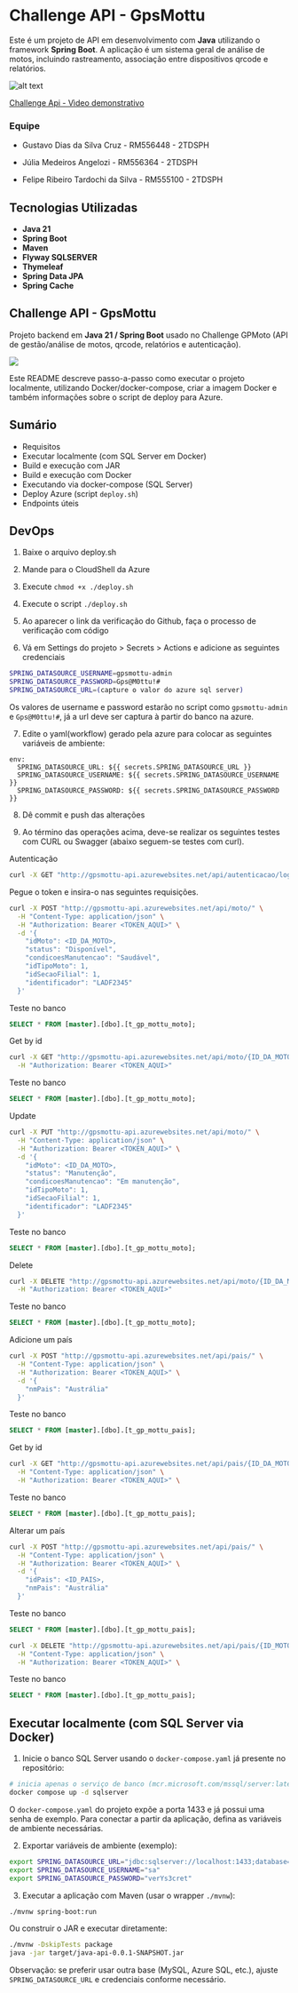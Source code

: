 # Challenge API - GpsMottu

Este é um projeto de API em desenvolvimento com **Java** utilizando o framework **Spring Boot**. 
A aplicação é um sistema geral de análise de motos, incluindo rastreamento, associação entre dispositivos qrcode e relatórios.

![alt text](<assets/gps-mottu-diagramaV2.drawio.png>)

[Challenge Api - Vìdeo demonstrativo](https://www.youtube.com/watch?v=INf0R-hfaD0)

### Equipe


- Gustavo Dias da Silva Cruz - RM556448 - 2TDSPH

- Júlia Medeiros Angelozi - RM556364 - 2TDSPH

- Felipe Ribeiro Tardochi da Silva - RM555100 - 2TDSPH

## Tecnologias Utilizadas

- **Java 21**
- **Spring Boot**
- **Maven**
- **Flyway SQLSERVER**
- **Thymeleaf**
- **Spring Data JPA**
- **Spring Cache**
## Challenge API - GpsMottu

Projeto backend em **Java 21 / Spring Boot** usado no Challenge GPMoto (API de gestão/análise de motos, qrcode, relatórios e autenticação).

![](assets/gps-mottu-diagramaV2.drawio.png)

Este README descreve passo-a-passo como executar o projeto localmente, utilizando Docker/docker-compose, criar a imagem Docker e também informações sobre o script de deploy para Azure.  


## Sumário

- Requisitos
- Executar localmente (com SQL Server em Docker)
- Build e execução com JAR
- Build e execução com Docker
- Executando via docker-compose (SQL Server)
- Deploy Azure (script `deploy.sh`)
- Endpoints úteis

## DevOps

1. Baixe o arquivo deploy.sh

2. Mande para o CloudShell da Azure

3. Execute `chmod +x ./deploy.sh`

4. Execute o script `./deploy.sh`

5. Ao aparecer o link da verificação do Github, faça o processo de verificação com código

6. Vá em Settings do projeto > Secrets > Actions e adicione as seguintes credenciais

```bash
SPRING_DATASOURCE_USERNAME=gpsmottu-admin
SPRING_DATASOURCE_PASSWORD=Gps@M0ttu!#
SPRING_DATASOURCE_URL=(capture o valor do azure sql server)

```
Os valores de username e password estarão no script como `gpsmottu-admin` e `Gps@M0ttu!#`, já a url deve ser captura à partir do banco na azure.

7. Edite o yaml(workflow) gerado pela azure para colocar as seguintes variáveis de ambiente:

```
env: 
  SPRING_DATASOURCE_URL: ${{ secrets.SPRING_DATASOURCE_URL }}
  SPRING_DATASOURCE_USERNAME: ${{ secrets.SPRING_DATASOURCE_USERNAME }}
  SPRING_DATASOURCE_PASSWORD: ${{ secrets.SPRING_DATASOURCE_PASSWORD }}
```

8. Dê commit e push das alterações

9. Ao término das operações acima, deve-se realizar os seguintes testes com CURL ou Swagger (abaixo seguem-se testes com curl).

Autenticação 
```bash
curl -X GET "http://gpsmottu-api.azurewebsites.net/api/autenticacao/login?username=Admin%20SP&password=admin123"
```

Pegue o token e insira-o nas seguintes requisições.

```bash
curl -X POST "http://gpsmottu-api.azurewebsites.net/api/moto/" \
  -H "Content-Type: application/json" \
  -H "Authorization: Bearer <TOKEN_AQUI>" \
  -d '{
    "idMoto": <ID_DA_MOTO>,
    "status": "Disponível",
    "condicoesManutencao": "Saudável",
    "idTipoMoto": 1,
    "idSecaoFilial": 1,
    "identificador": "LADF2345"
  }'
```
Teste no banco

```sql
SELECT * FROM [master].[dbo].[t_gp_mottu_moto];
```

Get by id

```bash
curl -X GET "http://gpsmottu-api.azurewebsites.net/api/moto/{ID_DA_MOTO}" \
  -H "Authorization: Bearer <TOKEN_AQUI>"
```

Teste no banco

```sql
SELECT * FROM [master].[dbo].[t_gp_mottu_moto];
```

Update

```bash
curl -X PUT "http://gpsmottu-api.azurewebsites.net/api/moto/" \
  -H "Content-Type: application/json" \
  -H "Authorization: Bearer <TOKEN_AQUI>" \
  -d '{
    "idMoto": <ID_DA_MOTO>,
    "status": "Manutenção",
    "condicoesManutencao": "Em manutenção",
    "idTipoMoto": 1,
    "idSecaoFilial": 1,
    "identificador": "LADF2345"
  }'
```
Teste no banco

```sql
SELECT * FROM [master].[dbo].[t_gp_mottu_moto];
```


Delete

```bash
curl -X DELETE "http://gpsmottu-api.azurewebsites.net/api/moto/{ID_DA_MOTO}" \
  -H "Authorization: Bearer <TOKEN_AQUI>"
```
Teste no banco

```sql
SELECT * FROM [master].[dbo].[t_gp_mottu_moto];
```


Adicione um país

```bash
curl -X POST "http://gpsmottu-api.azurewebsites.net/api/pais/" \
  -H "Content-Type: application/json" \
  -H "Authorization: Bearer <TOKEN_AQUI>" \
  -d '{
    "nmPais": "Austrália"
  }'
```

Teste no banco

```sql
SELECT * FROM [master].[dbo].[t_gp_mottu_pais];
```

Get by id

```bash
curl -X GET "http://gpsmottu-api.azurewebsites.net/api/pais/{ID_DA_MOTO}" \
  -H "Content-Type: application/json" \
  -H "Authorization: Bearer <TOKEN_AQUI>" \
```
Teste no banco

```sql
SELECT * FROM [master].[dbo].[t_gp_mottu_pais];
```

Alterar um país


```bash
curl -X POST "http://gpsmottu-api.azurewebsites.net/api/pais/" \
  -H "Content-Type: application/json" \
  -H "Authorization: Bearer <TOKEN_AQUI>" \
  -d '{
    "idPais": <ID_PAIS>,
    "nmPais": "Austrália"
  }'
```

Teste no banco

```sql
SELECT * FROM [master].[dbo].[t_gp_mottu_pais];
```

```bash
curl -X DELETE "http://gpsmottu-api.azurewebsites.net/api/pais/{ID_MOTO}" \
  -H "Content-Type: application/json" \
  -H "Authorization: Bearer <TOKEN_AQUI>" \
```

Teste no banco

```sql
SELECT * FROM [master].[dbo].[t_gp_mottu_pais];
```







## Executar localmente (com SQL Server via Docker)

1) Inicie o banco SQL Server usando o `docker-compose.yaml` já presente no repositório:

```bash
# inicia apenas o serviço de banco (mcr.microsoft.com/mssql/server:latest)
docker compose up -d sqlserver
```

O `docker-compose.yaml` do projeto expõe a porta 1433 e já possui uma senha de exemplo. Para conectar a partir da aplicação, defina as variáveis de ambiente necessárias.

2) Exportar variáveis de ambiente (exemplo):

```bash
export SPRING_DATASOURCE_URL="jdbc:sqlserver://localhost:1433;database=master"
export SPRING_DATASOURCE_USERNAME="sa"
export SPRING_DATASOURCE_PASSWORD="verYs3cret"
```

3) Executar a aplicação com Maven (usar o wrapper `./mvnw`):

```bash
./mvnw spring-boot:run
```

Ou construir o JAR e executar diretamente:

```bash
./mvnw -DskipTests package
java -jar target/java-api-0.0.1-SNAPSHOT.jar
```

Observação: se preferir usar outra base (MySQL, Azure SQL, etc.), ajuste `SPRING_DATASOURCE_URL` e credenciais conforme necessário.

